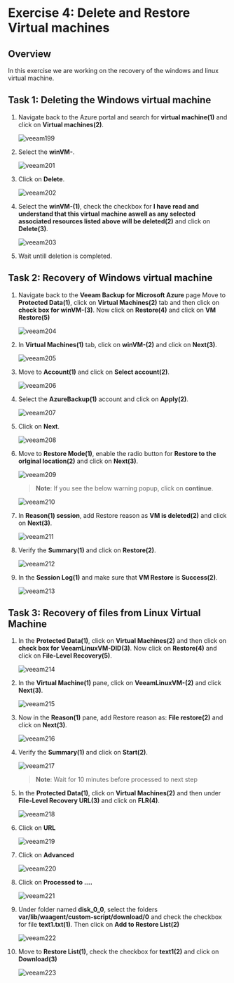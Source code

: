 # Exercise 4: Delete and Restore Virtual machines

## Overview

In this exercise we are working on the recovery of the windows and linux virtual machine.

## Task 1: Deleting the Windows virtual machine

1. Navigate back to the Azure portal and search for **virtual machine(1)** and click on **Virtual machines(2)**.

   ![veeam199](./images/veeam199.png)
 
2. Select the **winVM-<inject key="DeploymentID" enableCopy="false"/>**.

   ![veeam201](./images/veeam201.png)

3. Click on **Delete**.

   ![veeam202](./images/veeam202.png)

4. Select the **winVM-<inject key="DeploymentID" enableCopy="false"/>(1)**, check the checkbox for **I have read and understand that this virtual machine aswell as any selected associated resources listed above will be deleted(2)** and click on **Delete(3)**.

   ![veeam203](./images/veeam203.png)

5. Wait untill deletion is completed.

## Task 2: Recovery of Windows virtual machine

1. Navigate back to the **Veeam Backup for Microsoft Azure** page Move to **Protected Data(1)**, click on **Virtual Machines(2)** tab and then click on **check box for winVM-<inject key="DeploymentID" enableCopy="false"/>(3)**. Now click on **Restore(4)** and click on **VM Restore(5)**

   ![veeam204](./images/veeam204.png)

2. In **Virtual Machines(1)** tab, click on **winVM-<inject key="DeploymentID" enableCopy="false"/>(2)** and click on **Next(3)**.

   ![veeam205](./images/veeam205.png)

3. Move to **Account(1)** and click on **Select account(2)**.

   ![veeam206](./images/veeam206.png)

4. Select the **AzureBackup(1)** account and click on **Apply(2)**.

   ![veeam207](./images/veeam207.png)

5. Click on **Next**.

   ![veeam208](./images/veeam208_new.png)

6. Move to **Restore Mode(1)**, enable the radio button for **Restore to the orIginal location(2)** and click on **Next(3)**.

   ![veeam209](./images/veeam209.png)

   >**Note**: If you see the below warning popup, click on **continue**.

   ![veeam210](./images/veeam210.png)

7. In **Reason(1) session**, add Restore reason as **VM is deleted(2)** and click on **Next(3)**.

   ![veeam211](./images/veeam211.png)

8. Verify the **Summary(1)** and click on **Restore(2)**.

   ![veeam212](./images/veeam212.png)

9. In the **Session Log(1)** and make sure that **VM Restore** is **Success(2)**.
 
   ![veeam213](./images/veeam213.png)

## Task 3: Recovery of files from Linux Virtual Machine

1. In the **Protected Data(1)**, click on **Virtual Machines(2)** and then click on **check box for VeeamLinuxVM-DID(3)**. Now click on **Restore(4)** and click on **File-Level Recovery(5)**.

   ![veeam214](./images/veeam214.png)

2. In the **Virtual Machine(1)** pane, click on **VeeamLinuxVM-<inject key="DeploymentID" enableCopy="false"/>(2)** and click **Next(3)**.

   ![veeam215](./images/veeam215_new.png)

3. Now in the **Reason(1)** pane, add Restore reason as: **File restore(2)** and click on **Next(3)**.

   ![veeam216](./images/veeam216.png)

4. Verify the **Summary(1)** and click on **Start(2)**.

   ![veeam217](./images/veeam217_new.png)

   >**Note**: Wait for 10 minutes before processed to next step

5. In the **Protected Data(1)**, click on **Virtual Machines(2)** and then under **File-Level Recovery URL(3)** and click on **FLR(4)**.

   ![veeam218](./images/veeam218.png)

6. Click on **URL**
  
   ![veeam219](./images/veeam219.png)

7. Click on **Advanced**

   ![veeam220](./images/veeam220.png)

8. Click on **Processed to ....**

   ![veeam221](./images/veeam221.png)

9. Under folder named **disk_0_0**, select the folders **var/lib/waagent/custom-script/download/0** and check the checkbox for file **text1.txt(1)**. Then click on **Add to Restore List(2)**

   ![veeam222](./images/veeam222_new.png)

10. Move to **Restore List(1)**, check the checkbox for **text1(2)** and click on **Download(3)**

    ![veeam223](./images/veeam223.png)
